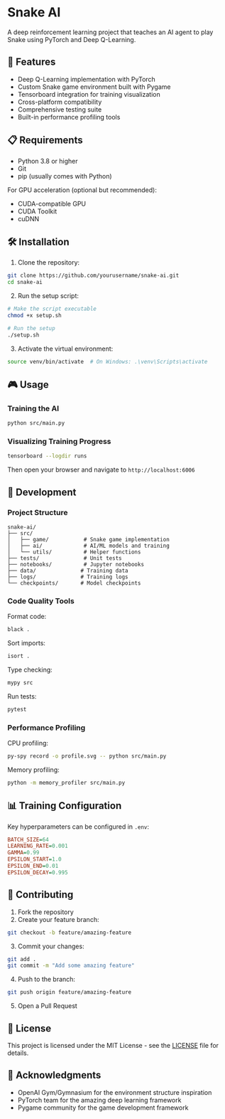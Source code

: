 # Snake AI

A deep reinforcement learning project that teaches an AI agent to play Snake using PyTorch and Deep Q-Learning.

## 🚀 Features

- Deep Q-Learning implementation with PyTorch
- Custom Snake game environment built with Pygame
- Tensorboard integration for training visualization
- Cross-platform compatibility
- Comprehensive testing suite
- Built-in performance profiling tools

## 📋 Requirements

- Python 3.8 or higher
- Git
- pip (usually comes with Python)

For GPU acceleration (optional but recommended):
- CUDA-compatible GPU
- CUDA Toolkit
- cuDNN

## 🛠 Installation

1. Clone the repository:
```bash
git clone https://github.com/yourusername/snake-ai.git
cd snake-ai
```

2. Run the setup script:
```bash
# Make the script executable
chmod +x setup.sh

# Run the setup
./setup.sh
```

3. Activate the virtual environment:
```bash
source venv/bin/activate  # On Windows: .\venv\Scripts\activate
```

## 🎮 Usage

### Training the AI

```bash
python src/main.py
```

### Visualizing Training Progress

```bash
tensorboard --logdir runs
```

Then open your browser and navigate to `http://localhost:6006`

## 🧪 Development

### Project Structure
```
snake-ai/
├── src/
│   ├── game/           # Snake game implementation
│   ├── ai/             # AI/ML models and training
│   └── utils/          # Helper functions
├── tests/              # Unit tests
├── notebooks/          # Jupyter notebooks
├── data/              # Training data
├── logs/              # Training logs
└── checkpoints/       # Model checkpoints
```

### Code Quality Tools

Format code:
```bash
black .
```

Sort imports:
```bash
isort .
```

Type checking:
```bash
mypy src
```

Run tests:
```bash
pytest
```

### Performance Profiling

CPU profiling:
```bash
py-spy record -o profile.svg -- python src/main.py
```

Memory profiling:
```bash
python -m memory_profiler src/main.py
```

## 📊 Training Configuration

Key hyperparameters can be configured in `.env`:

```ini
BATCH_SIZE=64
LEARNING_RATE=0.001
GAMMA=0.99
EPSILON_START=1.0
EPSILON_END=0.01
EPSILON_DECAY=0.995
```

## 🤝 Contributing

1. Fork the repository
2. Create your feature branch:
```bash
git checkout -b feature/amazing-feature
```
3. Commit your changes:
```bash
git add .
git commit -m "Add some amazing feature"
```
4. Push to the branch:
```bash
git push origin feature/amazing-feature
```
5. Open a Pull Request

## 📝 License

This project is licensed under the MIT License - see the [LICENSE](LICENSE) file for details.

## 🙏 Acknowledgments

- OpenAI Gym/Gymnasium for the environment structure inspiration
- PyTorch team for the amazing deep learning framework
- Pygame community for the game development framework
